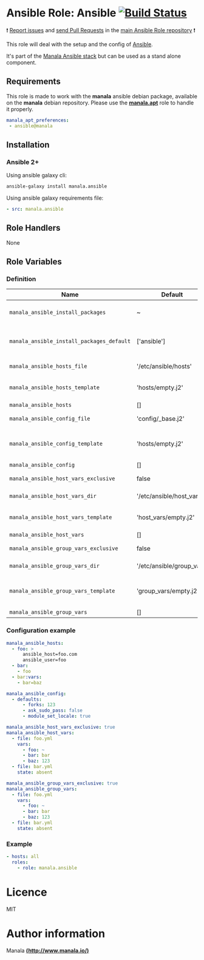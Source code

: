 # Ansible Role: Ansible [![Build Status](https://travis-ci.org/manala/ansible-role-ansible.svg?branch=master)](https://travis-ci.org/manala/ansible-role-ansible)

:exclamation: [Report issues](https://github.com/manala/ansible-roles/issues) and [send Pull Requests](https://github.com/manala/ansible-roles/pulls) in the [main Ansible Role repository](https://github.com/manala/ansible-roles) :exclamation:

This role will deal with the setup and the config of [Ansible](https://www.ansible.com/).

It's part of the [Manala Ansible stack](http://www.manala.io) but can be used as a stand alone component.

## Requirements

This role is made to work with the __manala__ ansible debian package, available on the __manala__ debian repository. Please use the [**manala.apt**](https://galaxy.ansible.com/manala/apt/) role to handle it properly.

```yaml
manala_apt_preferences:
 - ansible@manala
```

## Installation

### Ansible 2+

Using ansible galaxy cli:

```bash
ansible-galaxy install manala.ansible
```

Using ansible galaxy requirements file:

```yaml
- src: manala.ansible
```

## Role Handlers

None

## Role Variables

### Definition

| Name                                      | Default                   | Type    | Description                            |
| ----------------------------------------- | ------------------------- | ------- | -------------------------------------- |
| `manala_ansible_install_packages`         | ~                         | Array   | Dependency packages to install         |
| `manala_ansible_install_packages_default` | ['ansible']               | Array   | Default dependency packages to install |
| `manala_ansible_hosts_file`               | '/etc/ansible/hosts'      | String  | Hosts file path                        |
| `manala_ansible_hosts_template`           | 'hosts/empty.j2'          | String  | Default hosts template path            |
| `manala_ansible_hosts`                    | []                        | Array   | Hosts                                  |
| `manala_ansible_config_file`              | 'config/_base.j2'         | String  | Configuration file path                |
| `manala_ansible_config_template`          | 'hosts/empty.j2'          | String  | Default configuration template path    |
| `manala_ansible_config`                   | []                        | Array   | Configuration                          |
| `manala_ansible_host_vars_exclusive`      | false                     | Boolean | Host vars exclusivity                  |
| `manala_ansible_host_vars_dir`            | '/etc/ansible/host_vars'  | String  | Host vars dir path                     |
| `manala_ansible_host_vars_template`       | 'host_vars/empty.j2'      | String  | Default host vars template path        |
| `manala_ansible_host_vars`                | []                        | Array   | Host vars                              |
| `manala_ansible_group_vars_exclusive`     | false                     | Boolean | Group vars exclusivity                 |
| `manala_ansible_group_vars_dir`           | '/etc/ansible/group_vars' | String  | Group vars dir path                    |
| `manala_ansible_group_vars_template`      | 'group_vars/empty.j2'     | String  | Default group vars template path       |
| `manala_ansible_group_vars`               | []                        | Array   | Group vars                             |

### Configuration example

```yaml
manala_ansible_hosts:
  - foo: >
      ansible_host=foo.com
      ansible_user=foo
  - bar:
    - foo
  - bar:vars:
    - bar=baz

manala_ansible_config:
  - defaults:
      - forks: 123
      - ask_sudo_pass: false
      - module_set_locale: true

manala_ansible_host_vars_exclusive: true
manala_ansible_host_vars:
  - file: foo.yml
    vars:
      - foo: ~
      - bar: bar
      - baz: 123
  - file: bar.yml
    state: absent

manala_ansible_group_vars_exclusive: true
manala_ansible_group_vars:
  - file: foo.yml
    vars:
      - foo: ~
      - bar: bar
      - baz: 123
  - file: bar.yml
    state: absent      
```

### Example

```yaml
- hosts: all
  roles:
    - role: manala.ansible
```

# Licence

MIT

# Author information

Manala [**(http://www.manala.io/)**](http://www.manala.io)
